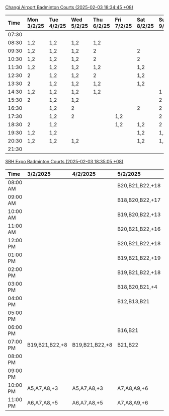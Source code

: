 [Changi Airport Badminton Courts (2025-02-03 18:34:45 +08)](https://www.carc.org.sg/FacilityBooking.aspx)

| Time   | Mon 3/2/25   | Tue 4/2/25   | Wed 5/2/25   | Thu 6/2/25   | Fri 7/2/25   | Sat 8/2/25   | Sun 9/2/25   |
|:-------|:-------------|:-------------|:-------------|:-------------|:-------------|:-------------|:-------------|
| 07:30  |              |              |              |              |              |              |              |
| 08:30  | 1,2          | 1,2          | 1,2          | 1,2          |              |              |              |
| 09:30  | 1,2          | 1,2          | 1,2          | 2            |              | 2            |              |
| 10:30  | 1,2          | 1,2          | 1,2          | 2            |              | 2            |              |
| 11:30  | 1,2          | 1,2          | 1,2          | 1,2          |              | 1,2          |              |
| 12:30  | 2            | 1,2          | 1,2          | 2            |              | 1,2          |              |
| 13:30  | 2            | 1,2          | 1,2          | 1,2          |              | 1,2          |              |
| 14:30  | 1,2          | 1,2          | 1,2          | 1,2          |              |              | 1            |
| 15:30  | 2            | 1,2          | 1,2          |              |              |              | 2            |
| 16:30  |              | 1,2          | 2            |              |              | 2            | 2            |
| 17:30  |              | 1,2          | 2            |              | 1,2          |              | 2            |
| 18:30  | 2            | 1,2          |              |              | 1,2          | 1,2          | 2            |
| 19:30  | 1,2          | 1,2          |              |              |              | 1,2          | 1,2          |
| 20:30  | 1,2          | 1,2          | 1,2          |              |              | 1,2          | 1,2          |
| 21:30  |              |              |              |              |              |              |              |

[SBH Expo Badminton Courts (2025-02-03 18:35:05 +08)](https://singaporebadmintonhall.getomnify.com/widgets/O3MRKGBH359GA55KHMG1RD)

| Time     | 3/2/2025       | 4/2/2025       | 5/2/2025        | 6/2/2025        | 7/2/2025        | 8/2/2025        | 9/2/2025        |
|:---------|:---------------|:---------------|:----------------|:----------------|:----------------|:----------------|:----------------|
| 08:00 AM |                |                | B20,B21,B22,+18 | B19,B21,B22,+17 | B19,B21,B22,+19 | B19,B21,B22,+14 | A6,A7,B16       |
| 09:00 AM |                |                | B18,B20,B22,+17 | B19,B21,B22,+17 | B19,B21,B22,+19 | B19,B21,B22,+15 |                 |
| 10:00 AM |                |                | B19,B20,B22,+13 | B18,B19,B20,+16 | B19,B21,B22,+18 | B19,B20,B22,+17 | A5              |
| 11:00 AM |                |                | B20,B21,B22,+16 | B18,B19,B20,+17 | B19,B21,B22,+18 | B18,B20,B22,+16 |                 |
| 12:00 PM |                |                | B20,B21,B22,+18 | B19,B21,B22,+19 | B19,B21,B22,+19 | B20,B21,B22,+18 | A4,A6,B20,+1    |
| 01:00 PM |                |                | B19,B21,B22,+19 | B19,B21,B22,+19 | B19,B21,B22,+19 | B19,B21,B22,+19 |                 |
| 02:00 PM |                |                | B19,B21,B22,+18 | B19,B21,B22,+14 | B19,B21,B22,+16 | A10,B21,B22,+7  | B17,B19         |
| 03:00 PM |                |                | B18,B20,B21,+4  | B19,B21,B22,+12 | B19,B21,B22,+12 | B18,B20,B21,+5  |                 |
| 04:00 PM |                |                | B12,B13,B21     | B14,B15,B17,+4  | B14,B15,B22,+5  |                 |                 |
| 05:00 PM |                |                |                 |                 | A1,A6           | A1,A2           |                 |
| 06:00 PM |                |                | B16,B21         |                 | B21             |                 |                 |
| 07:00 PM | B19,B21,B22,+8 | B19,B21,B22,+8 | B21,B22         |                 |                 |                 | B21,B22         |
| 08:00 PM |                |                |                 | B22             |                 |                 | A8,B13,B14,+1   |
| 09:00 PM |                |                |                 | B22             |                 | B21             | B13,B14,B15,+4  |
| 10:00 PM | A5,A7,A8,+3    | A5,A7,A8,+3    | A7,A8,A9,+6     |                 | A10,A8,A9,+7    | B20,B21,B22,+17 | B20,B21,B22,+18 |
| 11:00 PM | A6,A7,A8,+5    | A6,A7,A8,+5    | A7,A8,A9,+6     |                 | A10,A8,A9,+7    | B20,B21,B22,+17 | B20,B21,B22,+19 |
